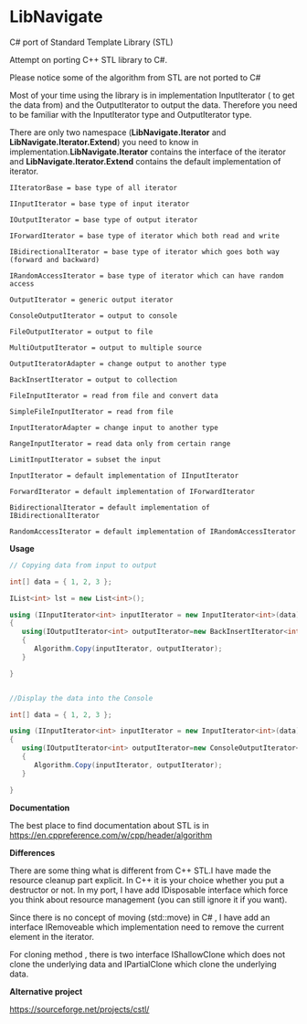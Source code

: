# LibNavigate
C# port of Standard Template Library (STL)

Attempt on porting C++ STL library to C#.

Please notice some of the algorithm from STL are not ported to C#


Most of your time using the library is in implementation InputIterator ( to get the data from) and the OutputIterator to output the data. Therefore you need to be familiar with the InputIterator type and OutputIterator type.

There are only two namespace (**LibNavigate.Iterator** and **LibNavigate.Iterator.Extend**) you need to know in implementation.**LibNavigate.Iterator** contains the interface of the iterator and **LibNavigate.Iterator.Extend** contains the default implementation of iterator.

```
IIteratorBase = base type of all iterator

IInputIterator = base type of input iterator

IOutputIterator = base type of output iterator

IForwardIterator = base type of iterator which both read and write

IBidirectionalIterator = base type of iterator which goes both way (forward and backward)

IRandomAccessIterator = base type of iterator which can have random access

OutputIterator = generic output iterator

ConsoleOutputIterator = output to console

FileOutputIterator = output to file

MultiOutputIterator = output to multiple source

OutputIteratorAdapter = change output to another type

BackInsertIterator = output to collection

FileInputIterator = read from file and convert data

SimpleFileInputIterator = read from file

InputIteratorAdapter = change input to another type

RangeInputIterator = read data only from certain range

LimitInputIterator = subset the input

InputIterator = default implementation of IInputIterator

ForwardIterator = default implementation of IForwardIterator

BidirectionalIterator = default implementation of IBidirectionalIterator

RandomAccessIterator = default implementation of IRandomAccessIterator
```

**Usage**

```c#
// Copying data from input to output

int[] data = { 1, 2, 3 };

IList<int> lst = new List<int>();

using (IInputIterator<int> inputIterator = new InputIterator<int>(data))
{
   using(IOutputIterator<int> outputIterator=new BackInsertIterator<int>(lst))
   {
      Algorithm.Copy(inputIterator, outputIterator);
   }

}


//Display the data into the Console 

int[] data = { 1, 2, 3 };

using (IInputIterator<int> inputIterator = new InputIterator<int>(data))
{
   using(IOutputIterator<int> outputIterator=new ConsoleOutputIterator<int>())
   {
      Algorithm.Copy(inputIterator, outputIterator);
   }

}
```

**Documentation** 

The best place to find documentation about STL is in https://en.cppreference.com/w/cpp/header/algorithm

**Differences** 

There are some thing what is different from C++ STL.I have made the resource cleanup part explicit. In C++ it is your choice whether you put a destructor or not. In my port, I have add IDisposable interface which force you think about resource management (you can still ignore it if you want).

Since there is no concept of moving (std::move) in C# , I have add an interface IRemoveable which implementation need to remove the current element in the iterator.

For cloning method , there is two interface IShallowClone which does not clone the underlying data and IPartialClone which clone the underlying data.




**Alternative project**

https://sourceforge.net/projects/cstl/
